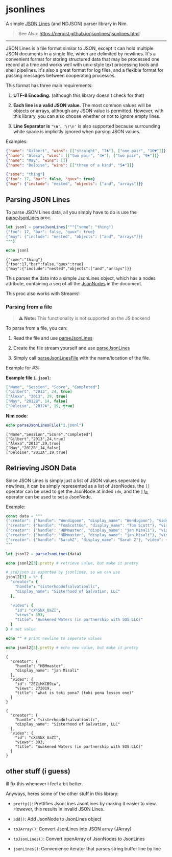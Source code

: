 
# jsonlines

A simple [JSON Lines](https://jsonlines.org) (and NDJSON) parser library in Nim.

> See Also: <https://neroist.github.io/jsonlines/jsonlines.html>

---

JSON Lines is a file format similar to JSON, except it can hold multiple
JSON documents in a single file, which are delimited by newlines. It's a
convenient format for storing structured data that may be processed one
record at a time and works well with unix-style text processing tools and
shell pipelines. It's also a great format for log files, and a flexible
format for passing messages between cooperating processes.

This format has three main requirements:

1. **UTF-8 Encoding.** (although this library doesn't check for that)

2. **Each line is a valid JSON value.** The most common values will be objects
   or arrays, although any JSON value is permitted. However, with this
   library, you can also choose whether or not to ignore empty lines.

3. **Line Separator is `'\n'`.** `'\r\n'` is also supported because surrounding
   white space is implicitly ignored when parsing JSON values.

Examples:

```json
{"name": "Gilbert", "wins": [["straight", "7♣"], ["one pair", "10♥"]]}
{"name": "Alexa", "wins": [["two pair", "4♠"], ["two pair", "9♠"]]}
{"name": "May", "wins": []}
{"name": "Deloise", "wins": [["three of a kind", "5♣"]]}
```

```json
{"some": "thing"}
{"foo": 17, "bar": false, "quux": true}
{"may": {"include": "nested", "objects": ["and", "arrays"]}}
```


## Parsing JSON Lines

To parse JSON Lines data, all you simply have to do is use the
[parseJsonLines](https://neroist.github.io/jsonlines/jsonlines.html#parseJsonLines%2Cstring%2Cbool)
proc.



```nim
let jsonl = parseJsonLines("""{"some": "thing"}
{"foo": 17, "bar": false, "quux": true}
{"may": {"include": "nested", "objects": ["and", "arrays"]}}
""")

echo jsonl
```


```
{"some":"thing"}
{"foo":17,"bar":false,"quux":true}
{"may":{"include":"nested","objects":["and","arrays"]}}
```




This parses the data into a simple JsonLines object, which has a nodes
attribute, containing a seq of all the
[JsonNodes](https://nim-lang.org/docs/json.html#JsonNode) in the document.

This proc also works with Streams!


### Parsing from a file

> **⚠️ Note:** This functionality is not supported on the JS backend

To parse from a file, you can:

1. Read the file and use [parseJsonLines](https://neroist.github.io/jsonlines/jsonlines.html#parseJsonLines%2Cstring%2Cbool)

2. Create the file stream yourself and use [parseJsonLines](https://neroist.github.io/jsonlines/jsonlines.html#parseJsonLines%2CStream%2Cstring%2Cbool)

3. Simply call [parseJsonLinesFile](https://neroist.github.io/jsonlines/jsonlines.html#parseJsonLinesFile%2Cstring) with the name/location of the file.

Example for #3:

**Example file `1.jsonl`**:

```json
["Name", "Session", "Score", "Completed"]
["Gilbert", "2013", 24, true]
["Alexa", "2013", 29, true]
["May", "2012B", 14, false]
["Deloise", "2012A", 19, true]
```

**Nim code**:



```nim
echo parseJsonLinesFile("1.jsonl")
```


```
["Name","Session","Score","Completed"]
["Gilbert","2013",24,true]
["Alexa","2013",29,true]
["May","2012B",14,false]
["Deloise","2012A",19,true]
```




## Retrieving JSON Data

Since JSON Lines is simply just a list of JSON values seperated by newlines,
it can be simply represented as a list of JsonNodes. the
[`[]`](https://neroist.github.io/jsonlines/jsonlines.html#[]%2CJsonLines%2C)
operator can be used to get the JsonNode at index `idx`, and the
[`[]=`](https://neroist.github.io/jsonlines/jsonlines.html#[]%3D%2CJsonLines%2Cint%2C)
operator can be used to set a JsonNode.

Example:



```nim
const data = """
{"creator": {"handle": "Wendigoon", "display_name": "Wendigoon"}, "video": {"id": "gCUFztOkrEU", "views": 2088488, "title": "Dante's Purgatorio & The 9 Levels of Purgatory Explained"}}
{"creator": {"handle": "TomScottGo", "display_name": "Tom Scott"}, "video": {"id": "BxV14h0kFs0", "views": 65367317, "title": "This Video Has 65,367,317 Views"}}
{"creator": {"handle": "HBMmaster", "display_name": "jan Misali"}, "video": {"id": "qID2B4MK7Y0", "views": 1272282, "title": "a better way to count"}}
{"creator": {"handle": "HBMmaster", "display_name": "jan Misali"}, "video": {"id": "2EZihKCB9iw", "views": 272019, "title": "what is toki pona? (toki pona lesson one)"}}
{"creator": {"handle": "SarahZ", "display_name": "Sarah Z"}, "video": {"id": "ohFyOjfcLWQ", "views": 3115062, "title": "A Brief History of Homestuck"}}
"""

let jsonl2 = parseJsonLines(data)

echo jsonl2[3].pretty # retrieve value, but make it pretty

# std/json is exported by jsonlines, so we can use
jsonl2[3] = %* {
  "creator": {
    "handle": "sisterhoodofsalvationllc",
    "display_name": "Sisterhood of Salvation, LLC"
  },

  "video": {
    "id": "cX4SNX_UaZI",
    "views": 393,
    "title": "Awakened Waters (in partnership with SOS LLC)"
  }
} # set value

echo "" # print newline to seperate values

echo jsonl2[3].pretty # echo new value, but make it pretty
```


```
{
  "creator": {
    "handle": "HBMmaster",
    "display_name": "jan Misali"
  },
  "video": {
    "id": "2EZihKCB9iw",
    "views": 272019,
    "title": "what is toki pona? (toki pona lesson one)"
  }
}

{
  "creator": {
    "handle": "sisterhoodofsalvationllc",
    "display_name": "Sisterhood of Salvation, LLC"
  },
  "video": {
    "id": "cX4SNX_UaZI",
    "views": 393,
    "title": "Awakened Waters (in partnership with SOS LLC)"
  }
}
```




## other stuff (i guess)

ill fix this whenever i feel a bit better.

Anyways, heres some of the other stuff in this library:

- `pretty()`: Prettifies JsonLines JsonLines by making it easier to view. However, this results in invalid JSON Lines.

- `add()`: Add JsonNode to JsonLines object

- `toJArray()`: Convert JsonLines into JSON array (JArray)

- `toJsonLines()`: Convert openArray of JsonNodes to JsonLines

- `jsonLines()`: Convenience iterator that parses string buffer line by line

